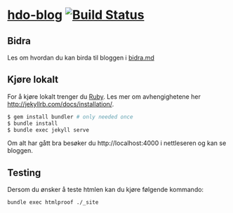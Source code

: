 # [hdo-blog](http://blog.holderdeord.no/) [![Build Status](https://travis-ci.org/holderdeord/hdo-blog.svg?branch=gh-pages)](https://travis-ci.org/holderdeord/hdo-blog)

## Bidra

Les om hvordan du kan birda til bloggen i [bidra.md](https://github.com/holderdeord/hdo-blog/blob/gh-pages/bidra.md)

## Kjøre lokalt

For å kjøre lokalt trenger du [Ruby](https://www.ruby-lang.org/en/).
Les mer om avhengighetene her http://jekyllrb.com/docs/installation/.

```bash
$ gem install bundler # only needed once
$ bundle install
$ bundle exec jekyll serve
```

Om alt har gått bra besøker du http://localhost:4000 i nettleseren og kan se bloggen.

## Testing

Dersom du ønsker å teste htmlen kan du kjøre følgende kommando:

```bash
bundle exec htmlproof ./_site
```
